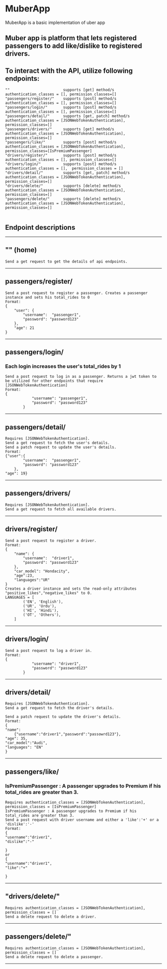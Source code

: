 # MuberApp
MuberApp is a basic implementation of uber app


## Muber app is platform that lets registered passengers to add like/dislike to registered drivers.


## To interact with the API, utilize following endpoints:

```
""                        supports [get] method/s                     authentication_classes = [], permission_classes=[]
"passengers/register/"    supports [post] method/s                    authentication_classes = [], permission_classes=[]
"passengers/login/"       supports [post] method/s                    authentication_classes = [], permission_classes=[]
"passengers/detail/"      supports [get, patch] method/s              authentication_classes = [JSONWebTokenAuthentication], permission_classes=[]
"passengers/drivers/"     supports [get] method/s                     authentication_classes = [JSONWebTokenAuthentication], permission_classes=[]
"passengers/like/"        supports [post] method/s                    authentication_classes = [JSONWebTokenAuthentication], permission_classes=[IsPremiumPassenger]
"drivers/register/"       supports [post] method/s                    authentication_classes = [], permission_classes=[]
"drivers/login/"          supports [post] method/s                    authentication_classes = [],  permission_classes = []
"drivers/detail/"         supports [get, patch] method/s               authentication_classes = [JSONWebTokenAuthentication], permission_classes=[]
"drivers/delete/"         supports [delete] method/s                  authentication_classes = [JSONWebTokenAuthentication], permission_classes=[]
"passengers/delete/"      supports [delete] method/s                  authentication_classes = [JSONWebTokenAuthentication], permission_classes=[]


```

## Endpoint descriptions
----------------------------------
## "" (home)
```
Send a get request to get the details of api endpoints. 
```
----------------------------------
## passengers/register/   
```
Send a post request to register a passenger. Creates a passenger instance and sets his total_rides to 0
Format:
{
    "user": {
        "username":  "passenger1",
        "password": "password123"
    },
    "age": 21
}
```
----------------------------------
## passengers/login/
### Each login increases the user's total_rides by 1
```
Send a post request to log in as a passenger. Returns a jwt token to be utilized for other endpoints that require [JSONWebTokenAuthentication]
Format:
{
            "username": "passenger1",
            "password": "password123"
        }

```
----------------------------------
## passengers/detail/
```
Requires [JSONWebTokenAuthentication].
Send a get request to fetch the user's details.
Send a patch request to update the user's details.
Format:
{"user":{
        "username":  "passenger1",
        "password": "password123"
    },
"age": 19}  
```
----------------------------------
## passengers/drivers/
```
Requires [JSONWebTokenAuthentication].
Send a get request to fetch all available drivers.
```
----------------------------------
## drivers/register/
```
Send a post request to register a driver.
Format:
{
    "name": {
        "username":  "driver1",
        "password": "password123"
    },
    "car_model": "Hondacity",
    "age":23,
    "languages":"UR"
}
Creates a driver instance and sets the read-only attributes "positive_likes","negative_likes" to 0.
LANGUAGES = [
        ('EN', 'English'),
        ('UR', 'Urdu'),
        ('HI', 'Hindi'),
        ('OT', 'Others'),
    ]
```
----------------------------------
## drivers/login/
```
Send a post request to log a driver in.
Format:
{
            "username": "driver1",
            "password": "password123"
        }

```
----------------------------------

## drivers/detail/
```
Requires [JSONWebTokenAuthentication].
Send a get request to fetch the driver's details.

Send a patch request to update the driver's details.
Format:
{
"name":
    {"username":"driver1","password":"passowrd123"},
"age": 35,
"car_model":"Audi",
"languages": "EN"
}
```
----------------------------------
## passengers/like/
### IsPremiumPassenger : A passenger upgrades to Premium if his total_rides are greater than 3.

```
Requires authentication_classes = [JSONWebTokenAuthentication], permission_classes = [IsPremiumPassenger]
IsPremiumPassenger : A passenger upgrades to Premium if his total_rides are greater than 3.
Send a post request with driver username and either a 'like':'+' or a 'dislike':'-'
Format:
{
"username":"driver1",
"dislike":"-"

}
or
{
"username":"driver1",
"like":"+"

}
```
----------------------------------
## "drivers/delete/"
```
Requires authentication_classes = [JSONWebTokenAuthentication], permission_classes = []
Send a delete request to delete a driver.

```
----------------------------------
## passengers/delete/"
```
Requires authentication_classes = [JSONWebTokenAuthentication], permission_classes = []
Send a delete request to delete a passenger.

```
----------------------------------


